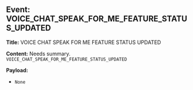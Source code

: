 ## Event: VOICE_CHAT_SPEAK_FOR_ME_FEATURE_STATUS_UPDATED

**Title:** VOICE CHAT SPEAK FOR ME FEATURE STATUS UPDATED

**Content:**
Needs summary.
`VOICE_CHAT_SPEAK_FOR_ME_FEATURE_STATUS_UPDATED`

**Payload:**
- `None`